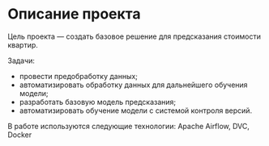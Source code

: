 # Описание проекта

Цель проекта — создать базовое решение для предсказания стоимости квартир.

Задачи:
- провести предобработку данных;
- автоматизировать обработку данных для дальнейшего обучения модели;
- разработать базовую модель предсказания;
- автоматизировать обучение модели с системой контроля версий.

В работе используются следующие технологии: Apache Airflow, DVC, Docker

